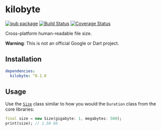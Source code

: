# kilobyte

[![pub package](https://img.shields.io/pub/v/kilobyte.svg)](https://pub.dartlang.org/packages/kilobyte)
[![Build Status](https://travis-ci.org/matanlurey/kilobyte.svg)](https://travis-ci.org/matanlurey/kilobyte)
[![Coverage Status](https://coveralls.io/repos/github/matanlurey/kilobyte/badge.svg?branch=master)](https://coveralls.io/github/matanlurey/kilobyte?branch=master)

Cross-platform human-readable file size.

**Warning**: This is not an official Google or Dart project.

## Installation

```yaml
dependencies:
  kilobyte: ^0.1.0
```

## Usage

Use the [`Size`](https://www.dartdocs.org/documentation/kilobyte/latest/kilobyte/Size-class.html)
class similar to how you would the `Duration` class from the core libraries:

```dart
final size = new Size(gigabyte: 1, megabytes: 500);
print(size); // 1.50 Gb
```